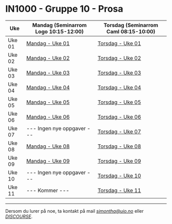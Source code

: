 # IN1000 - Gruppe 10 - Prosa

| Uke    | Mandag (Seminarrom Logo 10:15-12:00) | Torsdag (Seminarrom Caml 08:15-10:00) |
| ------ | ------------------------------------ | ------------------------------------- |
| Uke 01 | [Mandag - Uke 01](./uke-01/mandag/)  | [Torsdag - Uke 01](./uke-01/torsdag/) |
| Uke 02 | [Mandag - Uke 02](./uke-02/mandag/)  | [Torsdag - Uke 02](./uke-02/torsdag/) |
| Uke 03 | [Mandag - Uke 03](./uke-03/mandag/)  | [Torsdag - Uke 03](./uke-03/torsdag/) |
| Uke 04 | [Mandag - Uke 04](./uke-04/mandag/)  | [Torsdag - Uke 04](./uke-04/torsdag/) |
| Uke 05 | [Mandag - Uke 05](./uke-05/mandag/)  | [Torsdag - Uke 05](./uke-05/torsdag/) |
| Uke 06 | [Mandag - Uke 06](./uke-06/mandag/)  | [Torsdag - Uke 06](./uke-06/torsdag/) |
| Uke 07 | --- Ingen nye oppgaver ---           | [Torsdag - Uke 07](./uke-07/torsdag/) |
| Uke 08 | [Mandag - Uke 08](./uke-08/mandag/)  | [Torsdag - Uke 08](./uke-08/torsdag/) |
| Uke 09 | [Mandag - Uke 09](./uke-09/mandag/)  | [Torsdag - Uke 09](./uke-09/torsdag/) |
| Uke 10 | --- Ingen nye oppgaver ---           | [Torsdag - Uke 10](./uke-10/torsdag/) |
| Uke 11 | --- Kommer ---                       | [Torsdag - Uke 11](./uke-11/torsdag/) |

---

Dersom du lurer på noe, ta kontakt på mail *simontha@uio.no* eller _[DISCOURSE](https://discourse.uio.no/c/in1000-25h/671)_.
